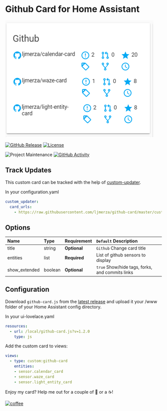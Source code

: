 # Github Card for Home Assistant

<img src='card.png' />

[![GitHub Release][releases-shield]][releases]
[![License][license-shield]](LICENSE.md)

![Project Maintenance][maintenance-shield]
[![GitHub Activity][commits-shield]][commits]

## Track Updates

This custom card can be tracked with the help of [custom-updater](https://github.com/custom-components/custom_updater).

In your configuration.yaml

```yaml
custom_updater:
  card_urls:
    - https://raw.githubusercontent.com/ljmerza/github-card/master/custom_updater.json
```

## Options

| Name | Type | Requirement | `Default` Description
| :---- | :---- | :------- | :----------- |
| title | string | **Optional** | `Github` Change card title
| entities | list | **Required** | List of github sensors to display
| show_extended | boolean | **Optional** | `true` Show/hide tags, forks, and commits links

## Configuration

Download `github-card.js` from the [latest release](https://github.com/ljmerza/github-card/releases/latest/) and upload it your /www folder of your Home Assistant config directory.

In your ui-lovelace.yaml

```yaml
resources:
  - url: /local/github-card.js?v=1.2.0
    type: js
```

Add the custom card to views:

```yaml
views:
  - type: custom:github-card
    entities:
    - sensor.calendar_card
    - sensor.waze_card
    - sensor.light_entity_card
```

Enjoy my card? Help me out for a couple of :beers: or a :coffee:!

[![coffee](https://www.buymeacoffee.com/assets/img/custom_images/black_img.png)](https://www.buymeacoffee.com/JMISm06AD)


[commits-shield]: https://img.shields.io/github/commit-activity/ljmerza/github-card.svg?style=for-the-badge
[commits]: https://github.com/ljmerza/github-card/commits/master
[license-shield]: https://img.shields.io/github/license/ljmerza/github-card.svg?style=for-the-badge
[maintenance-shield]: https://img.shields.io/badge/maintainer-Leonardo%20Merza%20%40ljmerza-blue.svg?style=for-the-badge
[releases-shield]: https://img.shields.io/github/release/ljmerza/github-card.svg?style=for-the-badge
[releases]: https://github.com/ljmerza/github-card/releases